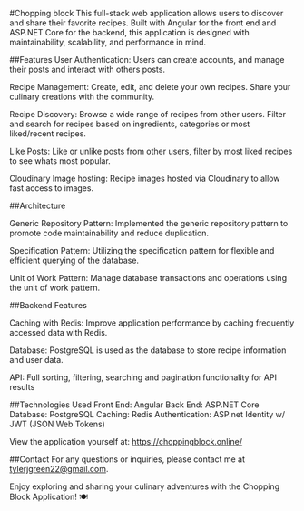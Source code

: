 #Chopping block
This full-stack web application allows users to discover and share their favorite recipes. Built with Angular for the front end and ASP.NET Core for the backend, this application is designed with maintainability, scalability, and performance in mind.

##Features
User Authentication: Users can create accounts, and manage their posts and interact with others posts.

Recipe Management: Create, edit, and delete your own recipes. Share your culinary creations with the community.

Recipe Discovery: Browse a wide range of recipes from other users. Filter and search for recipes based on ingredients, categories or most liked/recent recipes.

Like Posts: Like or unlike posts from other users, filter by most liked recipes to see whats most popular.

Cloudinary Image hosting: Recipe images hosted via Cloudinary to allow fast access to images.

##Architecture

Generic Repository Pattern: Implemented the generic repository pattern to promote code maintainability and reduce duplication.

Specification Pattern: Utilizing the specification pattern for flexible and efficient querying of the database.

Unit of Work Pattern: Manage database transactions and operations using the unit of work pattern.

##Backend Features

Caching with Redis: Improve application performance by caching frequently accessed data with Redis.

Database: PostgreSQL is used as the database to store recipe information and user data.

API: Full sorting, filtering, searching and pagination functionality for API results

##Technologies Used
Front End: Angular
Back End: ASP.NET Core
Database: PostgreSQL
Caching: Redis
Authentication: ASP.net Identity w/ JWT (JSON Web Tokens)

View the application yourself at: https://choppingblock.online/

##Contact
For any questions or inquiries, please contact me at tylerjgreen22@gmail.com.

Enjoy exploring and sharing your culinary adventures with the Chopping Block Application! 🍽️
